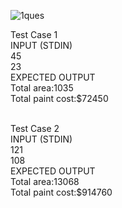 ![1ques](https://user-images.githubusercontent.com/73403577/145706445-91e583b4-e94e-4fff-8a34-1415b38dff64.PNG)
<p> Test Case 1<br>
INPUT (STDIN) <br>
45<br>
23<br>
EXPECTED OUTPUT<br>
Total area:1035<br>
Total paint cost:$72450<br><br>

Test Case 2<br>
INPUT (STDIN)<br>
121<br>
108<br>
EXPECTED OUTPUT<br>
Total area:13068<br>
Total paint cost:$914760<br>

